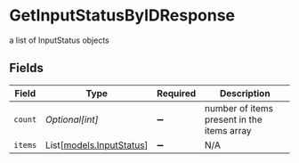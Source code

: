 # GetInputStatusByIDResponse

a list of InputStatus objects


## Fields

| Field                                                | Type                                                 | Required                                             | Description                                          |
| ---------------------------------------------------- | ---------------------------------------------------- | ---------------------------------------------------- | ---------------------------------------------------- |
| `count`                                              | *Optional[int]*                                      | :heavy_minus_sign:                                   | number of items present in the items array           |
| `items`                                              | List[[models.InputStatus](../models/inputstatus.md)] | :heavy_minus_sign:                                   | N/A                                                  |